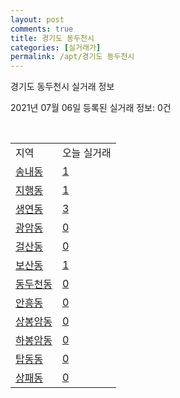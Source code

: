 ```yaml
---
layout: post
comments: true
title: 경기도 동두천시
categories: [실거래가]
permalink: /apt/경기도 동두천시
---
```


경기도 동두천시 실거래 정보

2021년 07월 06일 등록된 실거래 정보: 0건

<script type="text/javascript">
  google.charts.load('current', {'packages':['corechart']});
  google.charts.setOnLoadCallback(drawChart);

  function drawChart() {
    var data = google.visualization.arrayToDataTable([['거래일', '매매', '전월세', '전매'], ['20-07', 130, 93, 8], ['20-08', 130, 94, 10], ['20-09', 136, 112, 9], ['20-10', 156, 70, 14], ['20-11', 199, 90, 19], ['20-12', 520, 124, 25], ['21-01', 564, 182, 34], ['21-02', 299, 140, 9], ['21-03', 287, 178, 1], ['21-04', 268, 130, 1], ['21-05', 266, 102, 0], ['21-06', 160, 86, 0], ['21-07', 1, 1, 0]]);

    var options = {
      title: '최근 유형별 거래량 추이',
      legend: { position: 'bottom' }
    };

    var chart = new google.visualization.LineChart(document.getElementById('columnchart_material'));
    chart.draw(data, (options));
  }
</script>

<div id="columnchart_material" style="width: 95%; margin-left: -35px"></div>
<br>
<table class="sortable">
  <tr>
    <td>지역</td>
    <td>오늘 실거래</td>
  </tr>

  
  <tr class="item">
    <td><a href="경기도 동두천시 송내동">송내동</a></td>
    <td><a href="경기도 동두천시 송내동">1</a></td>
  </tr>
    

  <tr class="item">
    <td><a href="경기도 동두천시 지행동">지행동</a></td>
    <td><a href="경기도 동두천시 지행동">1</a></td>
  </tr>
    

  <tr class="item">
    <td><a href="경기도 동두천시 생연동">생연동</a></td>
    <td><a href="경기도 동두천시 생연동">3</a></td>
  </tr>
    

  <tr class="item">
    <td><a href="경기도 동두천시 광암동">광암동</a></td>
    <td><a href="경기도 동두천시 광암동">0</a></td>
  </tr>
    

  <tr class="item">
    <td><a href="경기도 동두천시 걸산동">걸산동</a></td>
    <td><a href="경기도 동두천시 걸산동">0</a></td>
  </tr>
    

  <tr class="item">
    <td><a href="경기도 동두천시 보산동">보산동</a></td>
    <td><a href="경기도 동두천시 보산동">1</a></td>
  </tr>
    

  <tr class="item">
    <td><a href="경기도 동두천시 동두천동">동두천동</a></td>
    <td><a href="경기도 동두천시 동두천동">0</a></td>
  </tr>
    

  <tr class="item">
    <td><a href="경기도 동두천시 안흥동">안흥동</a></td>
    <td><a href="경기도 동두천시 안흥동">0</a></td>
  </tr>
    

  <tr class="item">
    <td><a href="경기도 동두천시 상봉암동">상봉암동</a></td>
    <td><a href="경기도 동두천시 상봉암동">0</a></td>
  </tr>
    

  <tr class="item">
    <td><a href="경기도 동두천시 하봉암동">하봉암동</a></td>
    <td><a href="경기도 동두천시 하봉암동">0</a></td>
  </tr>
    

  <tr class="item">
    <td><a href="경기도 동두천시 탑동동">탑동동</a></td>
    <td><a href="경기도 동두천시 탑동동">0</a></td>
  </tr>
    

  <tr class="item">
    <td><a href="경기도 동두천시 상패동">상패동</a></td>
    <td><a href="경기도 동두천시 상패동">0</a></td>
  </tr>
    


</table>


    